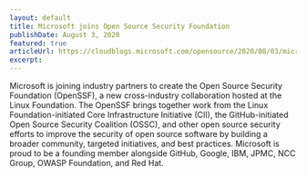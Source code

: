 ```yaml
---
layout: default
title: Microsoft joins Open Source Security Foundation
publishDate: August 3, 2020
featured: true
articleUrl: https://cloudblogs.microsoft.com/opensource/2020/08/03/microsoft-joins-open-source-security-foundation/
excerpt:
---
```

Microsoft is joining industry partners to create the Open Source Security Foundation (OpenSSF), a new cross-industry collaboration hosted at the Linux Foundation. The OpenSSF brings together work from the Linux Foundation-initiated Core Infrastructure Initiative (CII), the GitHub-initiated Open Source Security Coalition (OSSC), and other open source security efforts to improve the security of open source software by building a broader community, targeted initiatives, and best practices. Microsoft is proud to be a founding member alongside GitHub, Google, IBM, JPMC, NCC Group, OWASP Foundation, and Red Hat.